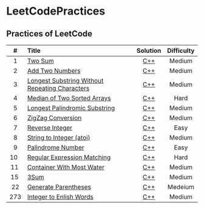 # LeetCodePractices
Practices of LeetCode
-----------------------

| # | Title | Solution | Difficulty |
| :---: | :---- | :----: | :----: |
|  1  | [Two Sum](https://leetcode.com/problems/two-sum/#/description) | [C++](https://github.com/741zxc606/LeetCodePractices/blob/master/Algorithm/cpp/1.TwoSum.cpp) | Medium |
|  2  | [Add Two Numbers](https://leetcode.com/problems/add-two-numbers/#/description) | [C++](https://github.com/741zxc606/LeetCodePractices/blob/master/Algorithm/cpp/2.AddTwoNumbers01.cpp) | Medium |
|  3  | [Longest Substring Without Repeating Characters ](https://leetcode.com/problems/longest-substring-without-repeating-characters/#/description) | [C++](https://github.com/741zxc606/LeetCodePractices/blob/master/Algorithm/cpp/3.Longest%20Substring%20Without%20Repeating%20Characters.cpp) | Medium |
|  4  | [Median of Two Sorted Arrays](https://leetcode.com/problems/median-of-two-sorted-arrays/#/description) | [C++](https://github.com/741zxc606/LeetCodePractices/blob/master/Algorithm/cpp/4.MedianofTwoSortedArrays.cpp) | Hard |
|  5  | [Longest Palindromic Substring](https://leetcode.com/problems/longest-palindromic-substring/#/description) | [C++](https://github.com/741zxc606/LeetCodePractices/blob/master/Algorithm/cpp/5.LongestPalindromicSubstring.cpp) | Medium |
|  6  | [ZigZag Conversion](https://leetcode.com/problems/zigzag-conversion/#/description) | [C++](https://github.com/741zxc606/LeetCodePractices/blob/master/Algorithm/cpp/6.ZigZagConversion.cpp) | Medium |
|  7  | [Reverse Integer ](https://leetcode.com/problems/reverse-integer/#/description) | [C++](https://github.com/741zxc606/LeetCodePractices/blob/master/Algorithm/cpp/7.ReverseInteger.cpp) | Easy |
|  8  | [String to Integer (atoi)](https://leetcode.com/problems/string-to-integer-atoi/#/description) | [C++](https://github.com/741zxc606/LeetCodePractices/blob/master/Algorithm/cpp/8.StringtoInteger_atoi.cpp) | Medium |
|  9  | [Palindrome Number](https://leetcode.com/problems/palindrome-number/description/) | [C++](https://github.com/741zxc606/LeetCodePractices/blob/master/Algorithm/cpp/9.PalindromeNumber.cpp) | Easy |
|  10  | [Regular Expression Matching](https://leetcode.com/problems/regular-expression-matching/description/) | [C++](https://github.com/741zxc606/LeetCodePractices/blob/master/Algorithm/cpp/10.RegularExpressionMatching.cpp) | Hard |
| 11  | [Container With Most Water](https://leetcode.com/problems/container-with-most-water/#/description) | [C++](https://github.com/741zxc606/LeetCodePractices/blob/master/Algorithm/cpp/11.ContainerWithMostWater.cpp) | Medium |
| 15  | [3Sum](https://leetcode.com/problems/3sum/#/description) | [C++](https://github.com/741zxc606/LeetCodePractices/blob/master/Algorithm/cpp/15.3Sum.cpp) | Medium |
| 22 | [Generate Parentheses](https://leetcode.com/problems/generate-parentheses/#/description) | [C++](https://github.com/741zxc606/LeetCodePractices/blob/master/Algorithm/cpp/22.GenerateParentheses.cpp) | Medeium |
| 273 | [Integer to Enlish Words](https://leetcode.com/problems/integer-to-english-words/#/description) | [C++](https://github.com/741zxc606/LeetCodePractices/blob/master/Algorithm/cpp/273.cpp) | Medium |
